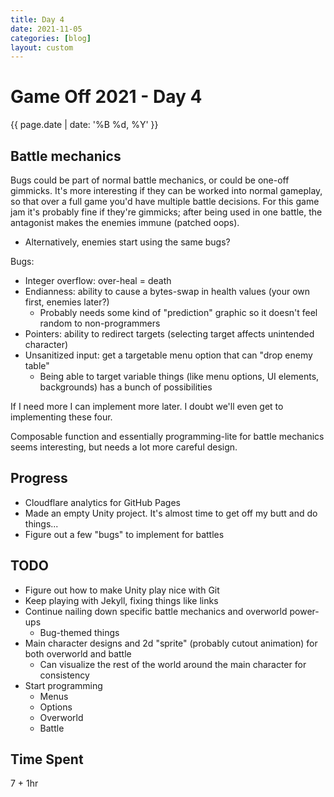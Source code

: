 ```yaml
---
title: Day 4
date: 2021-11-05
categories: [blog]
layout: custom
---
```

# Game Off 2021 - Day 4
{{ page.date | date: '%B %d, %Y' }}


## Battle mechanics

Bugs could be part of normal battle mechanics, or could be one-off gimmicks.
It's more interesting if they can be worked into normal gameplay, so that over a full game you'd have multiple battle decisions.
For this game jam it's probably fine if they're gimmicks; after being used in one battle, the antagonist makes the enemies immune (patched oops).
- Alternatively, enemies start using the same bugs? 

Bugs:
- Integer overflow: over-heal = death
- Endianness: ability to cause a bytes-swap in health values (your own first, enemies later?)
  - Probably needs some kind of "prediction" graphic so it doesn't feel random to non-programmers
- Pointers: ability to redirect targets (selecting target affects unintended character)
- Unsanitized input: get a targetable menu option that can "drop enemy table"
  - Being able to target variable things (like menu options, UI elements, backgrounds) has a bunch of possibilities

If I need more I can implement more later. I doubt we'll even get to implementing these four.

Composable function and essentially programming-lite for battle mechanics seems interesting, but needs a lot more careful design.

## Progress

- Cloudflare analytics for GitHub Pages
- Made an empty Unity project. It's almost time to get off my butt and do things...
- Figure out a few "bugs" to implement for battles

## TODO

- Figure out how to make Unity play nice with Git
- Keep playing with Jekyll, fixing things like links
- Continue nailing down specific battle mechanics and overworld power-ups
  - Bug-themed things
- Main character designs and 2d "sprite" (probably cutout animation) for both overworld and battle
  - Can visualize the rest of the world around the main character for consistency
- Start programming
  - Menus
  - Options
  - Overworld
  - Battle

## Time Spent

7 + 1hr